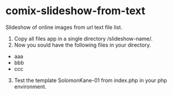 # comix-slideshow-from-text
Slideshow of online images from url text file list. 

1. Copy all files app in a single directory /slideshow-name/.
2. Now you sould have the following files in your directory.
  - aaa
  - bbb
  - ccc
3. Test the template SolomonKane-01 from index.php in your php environment.

